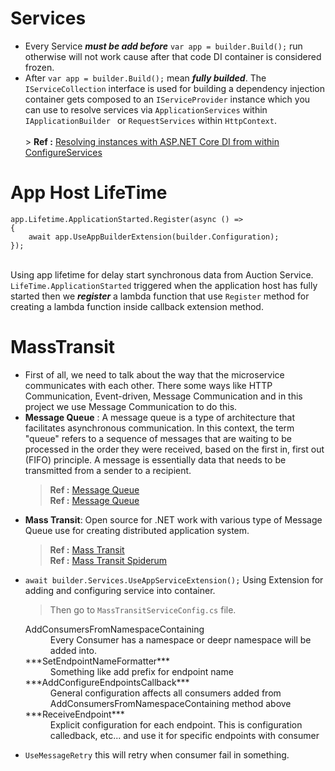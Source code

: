 # Services
- Every Service ***must be add before*** `var app = builder.Build();` run otherwise will not work cause after that code DI container is considered frozen.
- After `var app = builder.Build();` mean ***fully builded***. The `IServiceCollection` interface is used for building a dependency injection container gets composed to an `IServiceProvider` instance which you can use to resolve services via `ApplicationServices` within `IApplicationBuilder ` or `RequestServices` within `HttpContext`. <br><br> > **Ref :** [Resolving instances with ASP.NET Core DI from within ConfigureServices](https://stackoverflow.com/questions/32459670/resolving-instances-with-asp-net-core-di-from-within-configureservices)<br>

# App Host LifeTime
```
app.Lifetime.ApplicationStarted.Register(async () =>
{
    await app.UseAppBuilderExtension(builder.Configuration);
});
```
<br> Using app lifetime for delay start synchronous data from Auction Service. `LifeTime.ApplicationStarted` triggered when the application host has fully started then we ***register*** a lambda function that use `Register` method for creating a lambda function inside callback extension method.<br>

# MassTransit
- First of all, we need to talk about the way that the microservice communicates with each other. There some ways like HTTP Communication,
Event-driven, Message Communication and in this project we use Message Communication to do this.<br>
- **Message Queue** : A message queue is a type of architecture that facilitates asynchronous communication. In this context, the term "queue" refers to a sequence of messages that are waiting to be processed in the order they were received, based on the first in, first out (FIFO) principle. A message is essentially data that needs to be transmitted from a sender to a recipient.<br>
  > **Ref :** [Message Queue](https://en.wikipedia.org/wiki/Message_queue)<br>
  > **Ref :** [Message Queue](https://blog.ntechdevelopers.com/messages-queue-cach-ma-microservice-giao-tiep-voi-nhau/)<br>
- **Mass Transit**: Open source for .NET work with various type of Message Queue use for creating distributed application system.<br>
  > **Ref :** [Mass Transit](https://masstransit.io/)<br>
  > **Ref :** [Mass Transit Spiderum](https://spiderum.com/bai-dang/Masstransit-Lam-chu-message-queue-kfCOubTdSVwy)<br>
- `await builder.Services.UseAppServiceExtension();` Using Extension for adding and configuring service into container.
  > Then go to `MassTransitServiceConfig.cs` file.
  <dl>
    <dt>AddConsumersFromNamespaceContaining</dt>
    <dd>Every Consumer has a namespace or deepr namespace will be added into.</dd>
    <dt>***SetEndpointNameFormatter***</dt>
    <dd>Something like add prefix for endpoint name</dd>
    <dt>***AddConfigureEndpointsCallback***</dt>
    <dd>General configuration affects all consumers added from AddConsumersFromNamespaceContaining method above</dd>
    <dt>***ReceiveEndpoint***</dt>
    <dd>Explicit configuration for each endpoint. This is configuration calledback, etc... and use it for specific endpoints with consumer</dd>
  </dl>
- `UseMessageRetry` this will retry when consumer fail in something. <br> 

